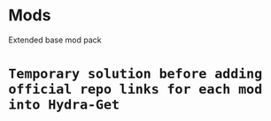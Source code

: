 # Mods
Extended base mod pack

# `Temporary solution before adding official repo links for each mod into Hydra-Get`
